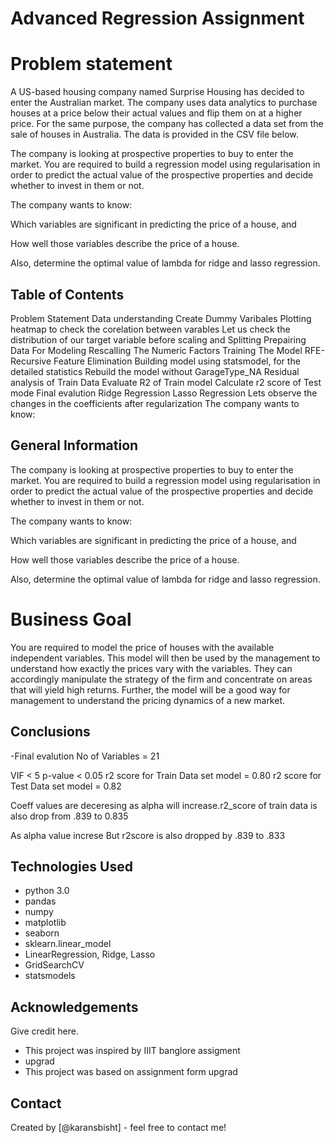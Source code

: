 #  Advanced Regression Assignment 
# Problem statement 
A US-based housing company named Surprise Housing has decided to enter the Australian market. The company uses data analytics to purchase houses at a price below their actual values and flip them on at a higher price. For the same purpose, the company has collected a data set from the sale of houses in Australia. The data is provided in the CSV file below.


The company is looking at prospective properties to buy to enter the market. You are required to build a regression model using regularisation in order to predict the actual value of the prospective properties and decide whether to invest in them or not.

The company wants to know:

Which variables are significant in predicting the price of a house, and

How well those variables describe the price of a house.

Also, determine the optimal value of lambda for ridge and lasso regression.


## Table of Contents
Problem Statement
Data understanding
Create Dummy Varibales
Plotting heatmap to check the corelation between varables
Let us check the distribution of our target variable before scaling and Splitting
Prepairing Data For Modeling
Rescalling The Numeric Factors
Training The Model
RFE- Recursive Feature Elimination
Building model using statsmodel, for the detailed statistics
Rebuild the model without GarageType_NA
Residual analysis of Train Data
Evaluate R2 of Train model
Calculate r2 score of Test mode
Final evalution
Ridge Regression
Lasso Regression
Lets observe the changes in the coefficients after regularization
The company wants to know:



<!-- You can include any other section that is pertinent to your problem -->

## General Information

The company is looking at prospective properties to buy to enter the market. You are required to build a regression model using regularisation in order to predict the actual value of the prospective properties and decide whether to invest in them or not.

The company wants to know:

Which variables are significant in predicting the price of a house, and

How well those variables describe the price of a house.

Also, determine the optimal value of lambda for ridge and lasso regression.
<!-- You don't have to answer all the questions - just the ones relevant to your project. -->


# Business Goal 

 

You are required to model the price of houses with the available independent variables. This model will then be used by the management to understand how exactly the prices vary with the variables. They can accordingly manipulate the strategy of the firm and concentrate on areas that will yield high returns. Further, the model will be a good way for management to understand the pricing dynamics of a new market.


## Conclusions
-Final evalution
No of Variables = 21

VIF < 5
p-value < 0.05
r2 score for Train Data set model = 0.80
r2 score for Test Data set model = 0.82


Coeff values are deceresing as alpha will increase.r2_score of train data is also drop from .839 to 0.835

As alpha value increse But r2score is also dropped by .839 to .833

<!-- You don't have to answer all the questions - just the ones relevant to your project. -->


## Technologies Used
- python 3.0
- pandas 
- numpy 
- matplotlib 
- seaborn 
- sklearn.linear_model 
-  LinearRegression, Ridge, Lasso
- GridSearchCV
- statsmodels 

<!-- As the libraries versions keep on changing, it is recommended to mention the version of library used in this project -->

## Acknowledgements
Give credit here.
- This project was inspired by IIIT banglore assigment
- upgrad
- This project was based on assignment form upgrad

## Contact
Created by [@karansbisht] - feel free to contact me!

